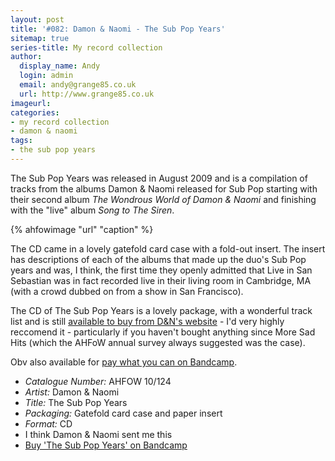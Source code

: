 ```yaml
---
layout: post
title: '#082: Damon & Naomi - The Sub Pop Years'
sitemap: true
series-title: My record collection 
author:
  display_name: Andy
  login: admin
  email: andy@grange85.co.uk
  url: http://www.grange85.co.uk
imageurl:
categories:
- my record collection
- damon & naomi
tags:
- the sub pop years
---
```

The Sub Pop Years was released in August 2009 and is a compilation of tracks from the albums Damon & Naomi released for Sub Pop starting with their second album _The Wondrous World of Damon & Naomi_ and finishing with the "live" album _Song to The Siren_.

{% ahfowimage "url" "caption" %}

The CD came in a lovely gatefold card case with a fold-out insert. The insert has descriptions of each of the albums that made up the duo's Sub Pop years and was, I think, the first time they openly admitted that Live in San Sebastian was in fact recorded live in their living room in Cambridge, MA (with a crowd dubbed on from a show in San Francisco).

The CD of The Sub Pop Years is a lovely package, with a wonderful track list and is still [available to buy from D&N's website](https://www.20-20-20.com/store/damon-naomi-the-sub-pop-years) - I'd very highly reccomend it - particularly if you haven't bought anything since More Sad Hits (which the AHFoW annual survey always suggested was the case).

Obv also available for [pay what you can on Bandcamp](https://damonandnaomi.bandcamp.com/album/the-sub-pop-years-1995-2002).

 - *Catalogue Number:* AHFOW 10/124
 - *Artist:* Damon & Naomi
 - *Title:* The Sub Pop Years
 - *Packaging:* Gatefold card case and paper insert
 - *Format:* CD
 - I think Damon & Naomi sent me this
 - [Buy 'The Sub Pop Years' on Bandcamp](https://damonandnaomi.bandcamp.com/album/the-sub-pop-years-1995-2002)
